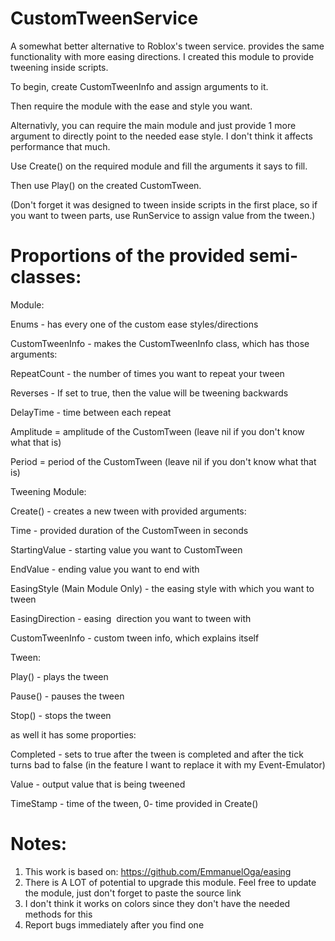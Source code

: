 # CustomTweenService
A somewhat better alternative to Roblox's tween service. provides the same functionality with more easing directions. I created this module to provide tweening inside scripts.

To begin, create CustomTweenInfo and assign arguments to it.

Then require the module with the ease and style you want.

Alternativly, you can require the main module and just provide 1 more argument to directly point to the needed ease style. I don't think it affects performance that much.

Use Create() on the required module and fill the arguments it says to fill.

Then use Play() on the created CustomTween.

(Don't forget it was designed to tween inside scripts in the first place, so if you want to tween parts, use RunService to assign value from the tween.)

# Proportions of the provided semi-classes:

Module:

Enums - has every one of the custom ease styles/directions

CustomTweenInfo - makes the CustomTweenInfo class, which has those arguments:

RepeatCount - the number of times you want to repeat your tween

Reverses - If set to true, then the value will be tweening backwards

DelayTime - time between each repeat

Amplitude = amplitude of the CustomTween (leave nil if you don't know what that is)

Period = period of the CustomTween (leave nil if you don't know what that is)


Tweening Module:

Create() - creates a new tween with provided arguments:

Time - provided duration of the CustomTween in seconds

StartingValue - starting value you want to CustomTween

EndValue - ending value you want to end with

EasingStyle (Main Module Only) - the easing style with which you want to tween

EasingDirection - easing  direction you want to tween with

CustomTweenInfo - custom tween info, which explains itself 


Tween:

Play() - plays the tween

Pause() - pauses the tween

Stop() - stops the tween

as well it has some proporties:

Completed - sets to true after the tween is completed and after the tick turns bad to false (in the feature I want to replace it with my Event-Emulator)

Value - output value that is being tweened

TimeStamp - time of the tween, 0- time provided in Create()

# Notes:

1. This work is based on: https://github.com/EmmanuelOga/easing
2. There is A LOT of potential to upgrade this module. Feel free to update the module, just don't forget to paste the source link
3. I don't think it works on colors since they don't have the needed methods for this
4. Report bugs immediately after you find one

